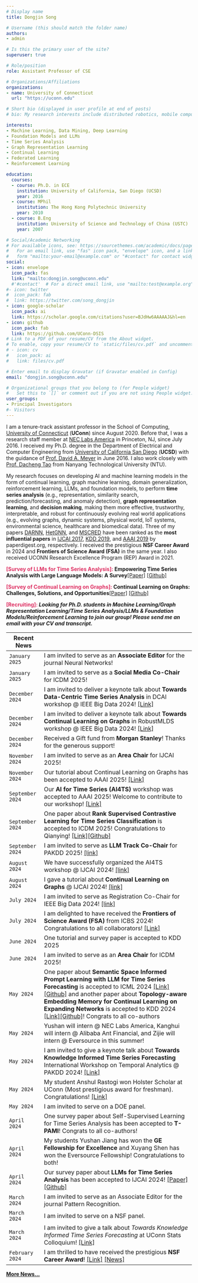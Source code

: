 ```yaml
---
# Display name
title: Dongjin Song

# Username (this should match the folder name)
authors:
- admin

# Is this the primary user of the site?
superuser: true

# Role/position
role: Assistant Professor of CSE

# Organizations/Affiliations
organizations:
- name: University of Connecticut
  url: "https://uconn.edu"

# Short bio (displayed in user profile at end of posts)
# bio: My research interests include distributed robotics, mobile computing and programmable matter.

interests:
- Machine Learning, Data Mining, Deep Learning
- Foundation Models and LLMs
- Time Series Analysis
- Graph Representation Learning
- Continual Learning
- Federated Learning
- Reinforcement Learning

education:
  courses:
  - course: Ph.D. in ECE
    institution: University of California, San Diego (UCSD)
    year: 2016
  - course: MPhil
    institution: The Hong Kong Polytechnic University
    year: 2010
  - course: B.Eng
    institution: University of Science and Technology of China (USTC)
    year: 2007

# Social/Academic Networking
# For available icons, see: https://sourcethemes.com/academic/docs/page-builder/#icons
#   For an email link, use "fas" icon pack, "envelope" icon, and a link in the
#   form "mailto:your-email@example.com" or "#contact" for contact widget.
social:
- icon: envelope
  icon_pack: fas
  link: "mailto:dongjin.song@uconn.edu"
  #'#contact'  # For a direct email link, use "mailto:test@example.org".
#- icon: twitter
#  icon_pack: fab
#  link: https://twitter.com/song_dongjin
- icon: google-scholar
  icon_pack: ai
  link: https://scholar.google.com/citations?user=BJdHw6AAAAAJ&hl=en
- icon: github
  icon_pack: fab
  link: https://github.com/UConn-DSIS
# Link to a PDF of your resume/CV from the About widget.
# To enable, copy your resume/CV to `static/files/cv.pdf` and uncomment the lines below.
# - icon: cv
#   icon_pack: ai
#   link: files/cv.pdf

# Enter email to display Gravatar (if Gravatar enabled in Config)
email: "dongjin.song@uconn.edu"

# Organizational groups that you belong to (for People widget)
#   Set this to `[]` or comment out if you are not using People widget.
user_groups:
- Principal Investigators
#- Visitors
---
```


I am a tenure-track assistant professor in the School of Computing, [University of Connecticut](https://uconn.edu) (**UConn**) since August 2020. Before that, I was a research staff member at [NEC Labs America](http://www.nec-labs.com) in Princeton, NJ, since July 2016. I received my Ph.D. degree in the Department of Electrical and Computer Engineering from [University of California San Diego](https://www.ucsd.edu) (**UCSD**) with the guidance of [Prof. David A. Meyer](https://math.ucsd.edu/people/profiles/david-meyer/) in June 2016. I also work closely with [Prof. Dacheng Tao](https://dr.ntu.edu.sg/cris/rp/rp02343) from Nanyang Technological University (NTU).

My research focuses on developing AI and machine learning models in the form of continual learning, graph machine learning, domain generalization, reinforcement learning, LLMs, and foundation models, to perform **time series analysis** (e.g., representation, similarity search, prediction/forecasting, and anomaly detection), **graph representation learning**, and **decision making**, making them more effective, trustworthy, interpretable, and robust for continuously evolving real world applications (e.g., evolving graphs, dynamic systems, physical world, IoT systems, environmental science, healthcare and biomedical data). Three of my papers [DARNN](https://songdj.github.io/publication/ijcai-17-a/ijcai-17-a.pdf), [HetGNN](https://songdj.github.io/publication/kdd-19-a/kdd-19-a.pdf), and [MSCRED](https://songdj.github.io/publication/aaai-19/aaai-19.pdf) have been ranked as the **most influential papers** in [IJCAI 2017](https://www.paperdigest.org/2024/05/most-influential-ijcai-papers-2024-05/), [KDD 2019](https://www.paperdigest.org/2024/05/most-influential-kdd-papers-2024-05/), and [AAAI 2019](https://www.paperdigest.org/2024/05/most-influential-aaai-papers-2024-05/) by paperdigest.org, respectively. I received the prestigious **NSF Career Award** in 2024 and **Frontiers of Science Award (FSA)** in the same year. I also received UCONN Research Excellence Program (REP) Award in 2021.


**<span style="color:#DE3163"> [Survey of LLMs for Time Series Analysis]: </span>** **Empowering Time Series Analysis with Large Language Models: A Survey**[[Paper]](https://arxiv.org/pdf/2402.03182.pdf) [[Github]](https://github.com/UConn-DSIS/Empowering-Time-Series-Analysis-with-LLM)

**<span style="color:#DE3163"> [Survey of Continual Learning on Graphs]: </span>** **Continual Learning on Graphs: Challenges, Solutions, and Opportunities**[[Paper]](https://arxiv.org/pdf/2402.11565.pdf) [[Github]](https://github.com/UConn-DSIS/Survey-of-Continual-Learning-on-Graphs)

**<span style="color:#DE3163"> [Recruiting]: </span>** ***Looking for Ph.D. students in Machine Learning/Graph Representation Learning/Time Series Analysis/LLMs & Foundation Models/Reinforcement Learning to join our group! Please send me an email with your CV and transcript.***

<!-- +


I have broad research interests in **machine learning**, **data mining**, **deep learning**, **time series analysis** (e.g., representation, similarity search, prediction/forecasting, and anomaly detection), **graph representation learning**, and **reinforcement learning**. Recently, I am particular interested in (1) **continual learning on graphs**, with a focus on evolving graphs, dynamic systems, and physical world (e.g., IoT systems, environmental science, etc.) and (2) **federated learning, trustworthy reinforcement learning** with applications to healthcare and biomedical data. Two of my papers [DARNN](https://songdj.github.io/publication/ijcai-17-a/ijcai-17-a.pdf) and [HetGNN](https://songdj.github.io/publication/kdd-19-a/kdd-19-a.pdf) have been ranked as the **most influential papers** in [IJCAI 2017](https://www.paperdigest.org/2023/04/most-influential-ijcai-papers-2023-04/) (2nd) and [KDD 2019](https://www.paperdigest.org/2023/04/most-influential-kdd-papers-2023-04/) (3rd) by paperdigest.org, respectively. I received the prestigious **NSF Career Award** in 2024 and UConn Research Excellence Program (REP) Award in 2021.


1. ***AI4TS: AI for Time Series Analysis: Theory, Algorithms, and Applications @ IJCAI 2022*** [Link](https://ai4ts.github.io/)


**<span style="color:#DE3163">Call for Participation: </span>**
1. ***AI4TS: AI for Time Series Analysis: Theory, Algorithms, and Applications @ IJCAI 2022*** [Link](https://ai4ts.github.io/)

2. ***8th International Workshop on Mining and Learning from Time Series -- Deep Forecasting: Models, Interpretability, and Applications @ KDD 2022*** [Link](https://kdd-milets.github.io/milets2022/)

|`March 2024`| Yushan will take an internship at **NEC Laboratories America**, and Kanghui will take an internship at **Alibaba's Ant Group** in this upcoming summer! |

+ -->

| Recent News            |                                   |
| --------------------| --------------------------------- |
|`January 2025`| I am invited to serve as an **Associate Editor** for the journal Neural Networks! |
|`January 2025`| I am invited to serve as a **Social Media Co-Chair** for ICDM 2025! |
|`December 2024`| I am invited to deliver a keynote talk about **Towards Data-Centric Time Series Analysis** in DCAI workshop @ IEEE Big Data 2024! [[Link]](https://data-centric-ai-dev.github.io/BigData2024/) |
|`December 2024`| I am invited to deliver a keynote talk about **Towards Continual Learning on Graphs** in RobustMLDS workshop @ IEEE Big Data 2024! [[Link]](https://sites.google.com/view/robustmlds24/home) |
|`December 2024`| Received a Gift fund from **Morgan Stanley**! Thanks for the generous support!|
|`November 2024`| I am invited to serve as an **Area Chair** for IJCAI 2025! |
|`November 2024`| Our tutorial about Continual Learning on Graphs has been accepted to AAAI 2025! [[Link]](https://queuq.github.io/CGL_TUT_AAAI2025/)|
|`September 2024`| Our **AI for Time Series (AI4TS)** workshop was accepted to AAAI 2025! Welcome to contribute to our workshop! [[Link]](https://ai4ts.github.io/aaai2025)|
|`September 2024`| One paper about **Rank Supervised Contrastive Learning for Time Series Classification** is accepted to ICDM 2025! Congratulations to Qianying! [[Link]](https://arxiv.org/html/2401.18057v2)[[Github]](https://github.com/UConn-DSIS/Rank-Supervised-Contrastive-Learning-for-Time-Series-Classification)|
|`September 2024`| I am invited to serve as **LLM Track Co-Chair** for PAKDD 2025! [[link]](https://pakdd2025.org/organization/) |
|`August 2024`| We have successfully organized the AI4TS workshop @ IJCAI 2024! [[link]](https://ai4ts.github.io/ijcai2024) |
|`August 2024`| I gave a tutorial about **Continual Learning on Graphs** @ IJCAI 2024! [[link]](https://ai4ts.github.io/ijcai2024) |
|`July 2024`| I am invited to serve as Registration Co-Chair for IEEE Big Data 2024! [[link]](https://www3.cs.stonybrook.edu/~ieeebigdata2024/CommitteeMember.html) |
|`July 2024`| I am delighted to have received the **Frontiers of Science Award (FSA)** from ICBS 2024! Congratulations to all collaborators! [[Link]](https://computing.engineering.uconn.edu/2024/10/25/professors-chuxu-zhang-and-dongjin-song-receive-prestigious-frontiers-of-science-award-at-2024-icbs/) |
|`June 2024`| One tutorial and survey paper is accepted to KDD 2025|
|`June 2024`| I am invited to serve as an **Area Chair** for ICDM 2025! |
|`May 2024`| One paper about **Semantic Space Informed Prompt Learning with LLM for Time Series Forecasting** is accepted to ICML 2024 [[Link]](https://openreview.net/pdf/568edbc383b2ceee18b616f74dba317d75bfe123.pdf)[[Github]](https://github.com/panzijie825/S2IP-LLM/tree/main) and another paper about **Topology-aware Embedding Memory for Continual Learning on Expanding Networks** is accepted to KDD 2024 [[Link]](https://dl.acm.org/doi/10.1145/3637528.3671732)[[Github]](https://github.com/imZHANGxikun/PDGNNs)! Congrats to all co-authors|
|`May 2024`|  Yushan will intern @ NEC Labs America, Kanghui will intern @ Alibaba Ant Financial, and Zijie will intern @ Eversource in this summer!|
|`May 2024`| I am invited to give a keynote talk about **Towards Knowledge Informed Time Series Forecasting** International Workshop on Temporal Analytics @ PAKDD 2024! [[Link]](https://monashts.github.io/International-Workshop-on-Temporal-Analytics/)|
|`May 2024`| My student Anshul Rastogi won Holster Scholar at UConn (Most prestigious award for freshman). Congratulations! [[Link]](https://computing.engineering.uconn.edu/2024/05/09/sophomore-anshul-rastogi-named-holster-scholar/)|
|`May 2024`| I am invited to serve on a DOE panel.|
|`April 2024`| One survey paper about Self-Supervised Learning for Time Series Analysis has been accepted to **T-PAMI**! Congrats to all co-authors! |
|`April 2024`| My students Yushan Jiang has won the **GE Fellowship for Excellence** and Xuyang Shen has won the Eversource Fellowship! Congratulations to both! |
|`April 2024`| Our survey paper about **LLMs for Time Series Analysis** has been accepted to IJCAI 2024! [[Paper]](https://arxiv.org/pdf/2402.03182.pdf) [[Github]](https://github.com/UConn-DSIS/Empowering-Time-Series-Analysis-with-LLM)|
|`March 2024`| I am invited to serve as an Associate Editor for the journal Pattern Recognition.|
|`March 2024`| I am invited to serve on a NSF panel.|
|`March 2024`| I am invited to give a talk about *Towards Knowledge Informed Time Series Forecasting* at UConn Stats Colloquium! [[Link]](https://dailydigest.uconn.edu/publicEmailSingleStoryView.php?id=260753&cid=24&iid=7330)|
|`February 2024`| I am thrilled to have received the prestigious **NSF Career Award**! [[Link]](https://www.nsf.gov/awardsearch/showAward?AWD_ID=2338878&HistoricalAwards=false) [[News]](https://computing.engineering.uconn.edu/2024/10/20/prof-dongjin-song-awarded-prestigious-nsf-career-award/)|
**[More News...](https://songdj.github.io/news/)**
